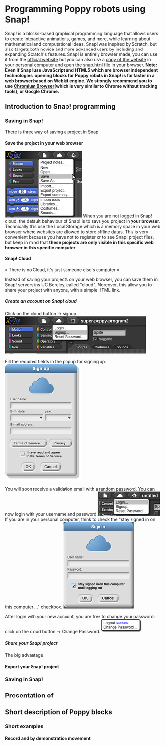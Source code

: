 # Programming Poppy robots using Snap!
Snap! is a blocks-based graphical programming language that allows users to create interactive animations, games, and more, while learning about mathematical and computational ideas. 
Snap! was inspired by Scratch, but also targets both novice and more advanced users by including and expanding Scratch's features.
Snap! is entirely browser made, you can use it from the [official website](http://snap.berkeley.edu/snapsource/snap.html) but you can also use a [copy of the website](https://github.com/jmoenig/Snap--Build-Your-Own-Blocks/archive/v4.0.2.zip) in your personal computer and open the snap.html file in your browser.
**Note: Even if Snap! use JavaScript and HTML5 which are browser independent technologies, opening blocks for Poppy robots in Snap! is far faster in a web browser based on Webkit engine. We strongly recommend you to use [Chromium Browser](http://chromium.woolyss.com/)(which is very similar to Chrome without tracking tools), or Google Chrome.** 

## Introduction to Snap! programming 
### Saving in Snap!
There is three way of saving a project in Snap!
#### Save the project in your web browser
![Save click](../img/snap/snap_save.png)
When you are not logged in Snap! cloud, the default behaviour of Snap! is to save you project in **your browser**.
Technically this use the Local Storage which is a memory space in your web browser where websites are allowed to store offline datas. This is very convenient because you have not to register or to see Snap! project files, but keep in mind that **these projects are only visible in this specific web browser in this specific computer**.
#### Snap! Cloud
« There is no Cloud, it's just someone else's computer ».

Instead of saving your projects on your web browser, you can save them in Snap! servers ins UC Bercley, called "cloud". Moreover, this allow you to share your project with anyone, with a simple HTML link. 

##### Create an account on Snap! cloud
Click on the cloud button -> signup.
![Create account](../img/snap/snap_cloud_1.png)

Fill the required fields in the popup for signing up.
![Create account](../img/snap/dialog-cloud-signup.png)

You will soon receive a validation email with a random password.
You can now login with your username and password 
![Login1](../img/snap/snap_login1.png)
If you are in your personal computer, think to check the "stay signed in on this computer ..." checkbox.
![Login2](../img/snap/snap_login2.png)

After login with your new account, you are free to change your password: click on the cloud button -> Change Password.
![Create account](../img/snap/logout-menu.png)

##### Share your Snap! project
The big advantage 
#### Export your Snap! project






### Saving in Snap!
## Presentation of 
## Short description of Poppy blocks

### Short examples
#### Record and by demonstration movement  